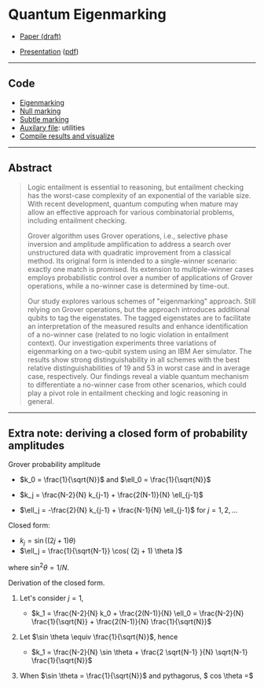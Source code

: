 # Quantum Eigenmarking

* [Paper (draft)](https://github.com/tatpongkatanyukul/Publication/blob/main/QEigenMarking/ArxivSearchEigenV2.pdf)

* [Presentation](https://github.com/tatpongkatanyukul/Publication/blob/main/QEigenMarking/EigenmarkingV4_8min.pptx) ([pdf](https://github.com/tatpongkatanyukul/Publication/blob/main/QEigenMarking/PresentationEigenmarkingV4_12Slides.pdf))

----

## Code

* [Eigenmarking](https://github.com/tatpongkatanyukul/Publication/blob/main/EigenMark_pub.ipynb)
* [Null marking](https://github.com/tatpongkatanyukul/Publication/blob/main/NullMark_pub.ipynb)
* [Subtle marking](https://github.com/tatpongkatanyukul/Publication/blob/main/SubtleMark_pub.ipynb)
* [Auxilary file](https://github.com/tatpongkatanyukul/Publication/blob/main/QLEAuxV2_pub.py): utilities
* [Compile results and visualize](https://mozart.en.kku.ac.th:8443/user/tatpong@kku.ac.th/lab/tree/Y2024/QMark/QSearchResultsV1.ipynb)

---

## Abstract

> Logic entailment is essential to reasoning, but entailment checking has the worst-case complexity of an exponential of the variable size. With recent development, quantum computing when mature may allow an effective approach for various combinatorial problems, including entailment checking.
>
> Grover algorithm uses Grover operations, i.e., selective phase inversion and amplitude amplification to address a search over unstructured data with quadratic improvement from a classical method. Its original form is intended to a single-winner scenario: exactly one match is promised. Its extension to multiple-winner cases employs probabilistic control over a number of applications of Grover operations, while a no-winner case is determined by time-out.
> 
> Our study explores various schemes of "eigenmarking" approach.
> Still relying on Grover operations, but the approach introduces additional qubits to tag the eigenstates. The tagged eigenstates are to facilitate an interpretation of the measured results and enhance identification of a no-winner case (related to no logic violation in entailment context).
> Our investigation experiments three variations of eigenmarking on a two-qubit system using an IBM Aer simulator. The results show strong distinguishability in all schemes with the best relative distinguishabilities of 19 and 53 in worst case and in average case, respectively. Our findings reveal a viable quantum mechanism to differentiate a no-winner case from other scenarios, which could play a pivot role in entailment checking and logic reasoning in general.

---

## Extra note: deriving a closed form of probability amplitudes

Grover probability amplitude
* $k_0 = \frac{1}{\sqrt{N}}$ and $\ell_0 = \frac{1}{\sqrt{N}}$

* $k_j = \frac{N-2}{N} k_{j-1} + \frac{2(N-1)}{N} \ell_{j-1}$

* $\ell_j = -\frac{2}{N} k_{j-1} + \frac{N-1}{N} \ell_{j-1}$ for $j=1,2,\ldots$

Closed form:
* $k_j = \sin( (2 j + 1) \theta )$
* $\ell_j = \frac{1}{\sqrt{N-1}} \cos( (2j + 1) \theta )$

where $\sin^2 \theta = 1/N$.

Derivation of the closed form.
1. Let's consider $j=1$,

   * $k_1 = \frac{N-2}{N} k_0 + \frac{2(N-1)}{N} \ell_0 = \frac{N-2}{N} \frac{1}{\sqrt{N}} + \frac{2(N-1)}{N} \frac{1}{\sqrt{N}}$

3. Let $\sin \theta \equiv \frac{1}{\sqrt{N}}$, hence

   * $k_1 = \frac{N-2}{N} \sin \theta + \frac{2 \sqrt{N-1} }{N} \sqrt{N-1} \frac{1}{\sqrt{N}}$
   
4. When $\sin \theta = \frac{1}{\sqrt{N}}$ and pythagorus, $ cos \theta =$ 
